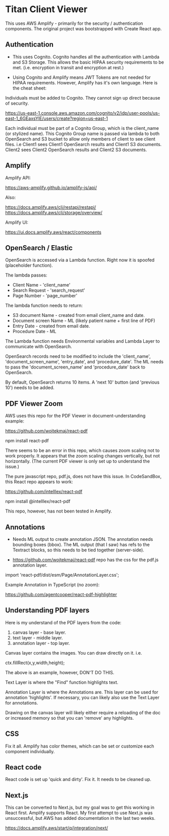 # Titan Client Viewer

This uses AWS Amplify - primarily for the security / authentication components. The original project was bootstrapped with Create React app.


## Authentication

* This uses Cognito. Cognito handles all the authentication with Lambda and S3 Storage. This allows the basic HIPAA security requirements to be met. (i.e. encryption in transit and encryption at rest.)

* Using Cognito and Amplify means JWT Tokens are not needed for HIPAA requirements. However, Amplify has it's own language. Here is the cheat sheet:

Individuals must be added to Cognito. They cannot sign up direct because of security.

https://us-east-1.console.aws.amazon.com/cognito/v2/idp/user-pools/us-east-1_6GEaxsYlE/users/create?region=us-east-1

Each individual must be part of a Cognito Group, which is the client_name (or stylized name). This Cognito Group name is passed via lambda to both OpenSearch and S3 bucket to allow only members of client to see client files. i.e Client1 sees Client1 OpenSearch results and Client1 S3 documents. Client2 sees Client2 OpenSearch results and Client2 S3 documents.

## Amplify

Amplify API:

https://aws-amplify.github.io/amplify-js/api/

Also:

https://docs.amplify.aws/cli/restapi/restapi/
https://docs.amplify.aws/cli/storage/overview/

Amplify UI:

https://ui.docs.amplify.aws/react/components

## OpenSearch / Elastic

OpenSearch is accessed via a Lambda function. Right now it is spoofed (placeholder function).

The lambda passes:

* Client Name - 'client_name'
* Search Request - 'search_request'
* Page Number - 'page_number'

The lambda function needs to return:

* S3 document Name - created from email client_name and date.
* Document screen Name - ML (likely patient name + first line of PDF)
* Entry Date - created from email date.
* Procedure Date - ML

The Lambda function needs Environmental variables and Lambda Layer to communicate with OpenSearch.

OpenSearch records need to be modified to include the 'client_name', 'document_screen_name', 'entry_date', and 'procedure_date'. The ML needs to pass the 'document_screen_name' and 'procedure_date' back to OpenSearch.

By default, OpenSearch returns 10 items. A 'next 10' button (and 'previous 10') needs to be added.

## PDF Viewer Zoom

AWS uses this repo for the PDF Viewer in document-understanding example:

https://github.com/wojtekmaj/react-pdf

npm install react-pdf

There seems to be an error in this repo, which causes zoom scaling not to work properly. It appears that the zoom scaling changes vertically, but not horizontally. (The current PDF viewer is only set up to understand the issue.)

The pure javascript repo, pdf.js, does not have this issue. In CodeSandBox, this React repo appears to work:

https://github.com/intelllex/react-pdf

npm install @intelllex/react-pdf

This repo, however, has not been tested in Amplify.

## Annotations

* Needs ML output to create annotation JSON. The annotation needs bounding boxes (bbox). The ML output (that I saw) has refs to the Textract blocks, so this needs to be tied together (server-side).

* https://github.com/wojtekmaj/react-pdf repo has the css for the pdf.js annotation layer.

import 'react-pdf/dist/esm/Page/AnnotationLayer.css';

Example Annotation in TypeScript (no zoom):

https://github.com/agentcooper/react-pdf-highlighter

## Understanding PDF layers

Here is my understand of the PDF layers from the code:

1) canvas layer - base layer.
2) text layer - middle layer.
3) annotation layer - top layer.

Canvas layer contains the images. You can draw directly on it. i.e.

ctx.fillRect(x,y,width,height);

The above is an example, however, DON'T DO THIS.

Text Layer is where the "Find" function highlights text.

Annotation Layer is where the Annotations are. This layer can be used for annotation 'highlights'. If necessary, you can likely also use the Text Layer for annotations.

Drawing on the canvas layer will likely either require a reloading of the doc or increased memory so that you can 'remove' any highlights.

## CSS

Fix it all. Amplify has color themes, which can be set or customize each component individually.

## React code

React code is set up 'quick and dirty'. Fix it. It needs to be cleaned up.

## Next.js

This can be converted to Next.js, but my goal was to get this working in React first. Amplify supports React. My first attempt to use Next.js was unsuccessful, but AWS has added documentation in the last two weeks.

https://docs.amplify.aws/start/q/integration/next/

